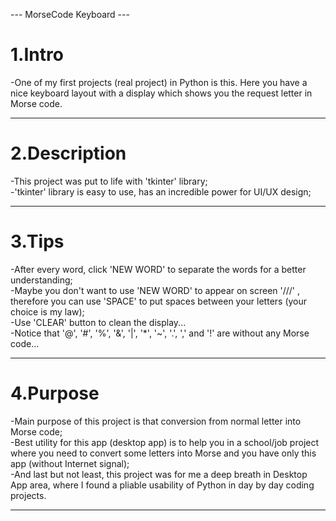 --- MorseCode Keyboard ---

# 1.Intro #
    
-One of my first projects (real project) in Python is this. Here you have a nice keyboard layout with a display which shows you the request letter in Morse code.  
***

# 2.Description #
    
-This project was put to life with 'tkinter' library;  
-'tkinter' library is easy to use, has an incredible power for UI/UX design;  
***

# 3.Tips #

-After every word, click 'NEW WORD' to separate the words for a better understanding;  
-Maybe you don't want to use 'NEW WORD' to appear on screen '///' , therefore you can use 'SPACE' to put spaces between your letters (your choice is my law);  
-Use 'CLEAR' button to clean the display...  
-Notice that '@', '#', '%', '&', '|', '*', '~',  '.', ',' and '!' are without any Morse code...  
***

# 4.Purpose #

-Main purpose of this project is that conversion from normal letter into Morse code;  
-Best utility for this app (desktop app) is to help you in a school/job project where you need to convert some letters into Morse and you have only this app (without Internet signal);  
-And last but not least, this project was for me a deep breath in Desktop App area, where I found a pliable usability of Python in day by day coding projects.  
***
